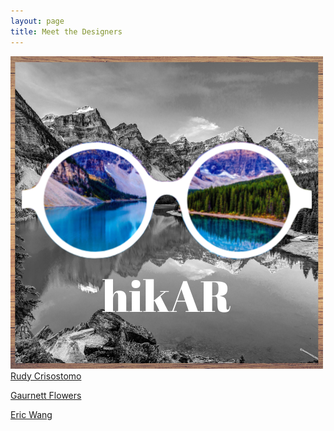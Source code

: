 ```yaml
---
layout: page
title: Meet the Designers
---
```

![new logo](/img/logo4.png)  
[Rudy Crisostomo](https://rjc20.github.io)

[Gaurnett Flowers](https://gaurnett.github.io)

[Eric Wang](https://erocwang.github.io)



